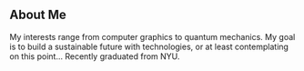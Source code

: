 <section id="about">
  <h1>About Me</h1>
  My interests range from computer graphics to quantum mechanics. My goal is to build 
a sustainable future with technologies, or at least contemplating on this point... 
Recently graduated from NYU.
</section>